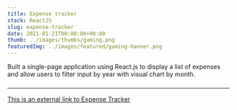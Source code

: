 ```yaml
---
title: Expense tracker
stack: ReactJS
slug: expense-tracker
date: 2021-01-21T00:00:00+00:00
thumb: ../images/thumbs/gaming.png
featuredImg: ../images/featured/gaming-banner.png
---
```


Built a single-page application using React.js to display a list of expenses and allow users to filter input by year with
visual chart by month.

### <hr>

[This is an external link to Expense Tracker](https://dmijusovs.great-site.net/expense_tracker/)